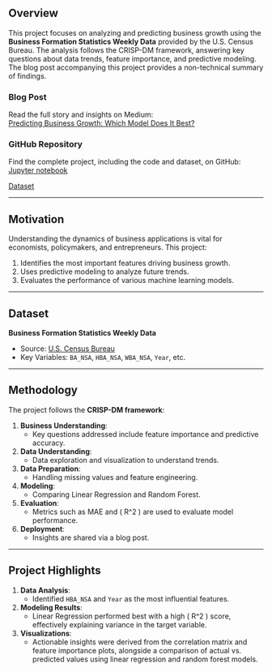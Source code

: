 ## Overview
This project focuses on analyzing and predicting business growth using the **Business Formation Statistics Weekly Data** provided by the U.S. Census Bureau. The analysis follows the CRISP-DM framework, answering key questions about data trends, feature importance, and predictive modeling. The blog post accompanying this project provides a non-technical summary of findings.

### Blog Post
Read the full story and insights on Medium:  
[Predicting Business Growth: Which Model Does It Best?](https://medium.com/@isabelladatascience/predicting-business-growth-which-model-does-it-best-c152f151d26f)

### GitHub Repository
Find the complete project, including the code and dataset, on GitHub:  
[Jupyter notebook](https://github.com/michellechen202212/udacity-datascience/blob/main/blog_post.ipynb)

[Dataset](https://github.com/michellechen202212/udacity-datascience/blob/main/bfs_us_apps_weekly_nsa.csv)


---

## Motivation
Understanding the dynamics of business applications is vital for economists, policymakers, and entrepreneurs. This project:
1. Identifies the most important features driving business growth.
2. Uses predictive modeling to analyze future trends.
3. Evaluates the performance of various machine learning models.

---

## Dataset
**Business Formation Statistics Weekly Data**  
- Source: [U.S. Census Bureau](https://www.census.gov/econ/bfs/index.html)
- Key Variables: `BA_NSA`, `HBA_NSA`, `WBA_NSA`, `Year`, etc.

---

## Methodology
The project follows the **CRISP-DM framework**:
1. **Business Understanding**:
   - Key questions addressed include feature importance and predictive accuracy.
2. **Data Understanding**:
   - Data exploration and visualization to understand trends.
3. **Data Preparation**:
   - Handling missing values and feature engineering.
4. **Modeling**:
   - Comparing Linear Regression and Random Forest.
5. **Evaluation**:
   - Metrics such as MAE and \( R^2 \) are used to evaluate model performance.
6. **Deployment**:
   - Insights are shared via a blog post.

---

## Project Highlights
1. **Data Analysis**:
   - Identified `HBA_NSA` and `Year` as the most influential features.
2. **Modeling Results**:
   - Linear Regression performed best with a high \( R^2 \) score, effectively explaining variance in the target variable.
3. **Visualizations**:
   - Actionable insights were derived from the correlation matrix and feature importance plots, alongside a comparison of actual vs. predicted values using linear regression and random forest models.

